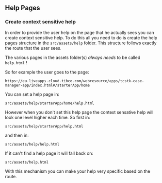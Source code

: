 ## Help Pages

### Create context sensitive help


In order to provide the user help on the page that he actually sees you can create context sensitive help.
To do this all you need to do is create the help pages structure in the `src/assets/help` folder.
This structure follows exactly the route that the user sees.

The various pages in the assets folder(s) *always needs* to be called `help.html` !

So for example the user goes to the page:

```https://eu.liveapps.cloud.tibco.com/webresource/apps/tcstk-case-manager-app/index.html#/starterApp/home```

You can set a help page in:

```src/assets/help/starterApp/home/help.html```

However when you don't set this help page the context sensative help will look one level higher each time. 
So first in:

```src/assets/help/starterApp/help.html```

and then in:

```src/assets/help/help.html```

If it can't find a help page it will fall back on:

```src/assets/help.html```

With this mechanism you can make your help very specific based on the route.
